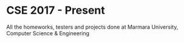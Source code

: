 # CSE 2017 - Present
All the homeworks, testers and projects done at  Marmara University, Computer Science & Engineering
